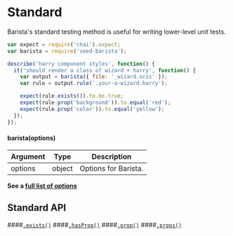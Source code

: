 # Standard

Barista's standard testing method is useful for writing lower-level unit tests.

```javascript
var expect = require('chai').expect;
var barista = require('seed-barista');

describe('harry component styles', function() {
  it('should render a class of wizard + harry', function() {
    var output = barista({ file: '_wizard.scss' });
    var rule = output.rule('.your-a-wizard.harry');

    expect(rule.exists()).to.be.true;
    expect(rule.prop('background')).to.equal('red');
    expect(rule.prop('color')).to.equal('yellow');
  });
});
```


#### barista(options)

| Argument | Type | Description |
| --- | --- | --- |
| options | object | Options for Barista. |

**See a [full list of options](../options.md)**



## Standard API

####[`.exists()`](rule/exist.md)
####[`.hasProp()`](rule/hasProp.md)
####[`.prop()`](rule/prop.md)
####[`.props()`](rule/props.md)

